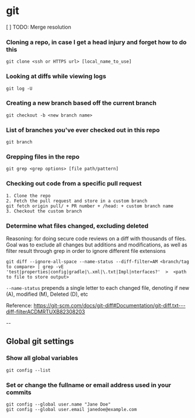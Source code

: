 # git

\[ \] TODO: Merge resolution

### Cloning a repo, in case I get a head injury and forget how to do this

`git clone <ssh or HTTPS url> [local_name_to_use]`

### Looking at diffs while viewing logs

`git log -U`

### Creating a new branch based off the current branch

`git checkout -b <new branch name>`

### List of branches you've ever checked out in this repo

`git branch`

### Grepping files in the repo

`git grep <grep options> [file path/pattern]`

### Checking out code from a specific pull request

```text
1. Clone the repo
2. Fetch the pull request and store in a custom branch
git fetch origin pull/ + PR number + /head: + custom branch name
3. Checkout the custom branch
```

### Determine what files changed, excluding deleted

Reasoning: for doing secure code reviews on a diff with thousands of files. Goal was to exclude all changes but additions and modifications, as well as filter result through grep in order to ignore different file extensions

`git diff --ignore-all-space --name-status --diff-filter=AM <branch/tag to compare> | grep -vE 'test|properties|config|gradle|\.xml|\.txt|Impl|nterfaces?'  >  <path to file to store output>`

`--name-status` prepends a single letter to each changed file, denoting if new (A), modified (M), Deleted (D), etc`
`

Reference: https://git-scm.com/docs/git-diff#Documentation/git-diff.txt---diff-filterACDMRTUXB82308203

--

## Global git settings

### Show all global variables

`git config --list`

### Set or change the fullname or email address used in your commits

```text
git config --global user.name "Jane Doe"
git config --global user.email janedoe@example.com
```

